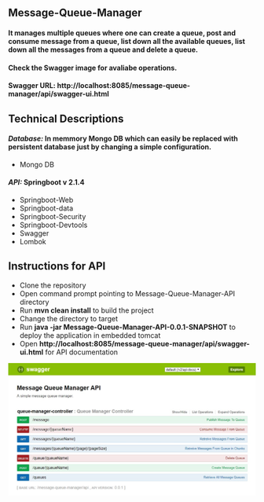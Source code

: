 ## Message-Queue-Manager

#### It manages multiple queues where one can create a queue, post and consume message from a queue, list down all the available queues, list down all the messages from a queue and delete a queue.
#### Check the Swagger image for avaliabe operations.

#### Swagger URL: http://localhost:8085/message-queue-manager/api/swagger-ui.html

## Technical Descriptions

#### _Database:_ In memmory Mongo DB which can easily be replaced with persistent database just by changing a simple configuration.
- Mongo DB
#### _API:_ Springboot v 2.1.4 
- Springboot-Web
- Springboot-data
- Springboot-Security
- Springboot-Devtools
- Swagger
- Lombok

## Instructions for API

- Clone the repository
- Open command prompt pointing to Message-Queue-Manager-API directory
- Run __mvn clean install__ to build the project
- Change the directory to target
- Run __java -jar Message-Queue-Manager-API-0.0.1-SNAPSHOT__ to deploy the application in embedded tomcat
- Open __http://localhost:8085/message-queue-manager/api/swagger-ui.html__ for API documentation

<div style="text-align:center"><img src="https://github.com/SubhadeepSen/Message-Queue-Manager/blob/master/Queue-Manager-Swagger.jpg" /></div>
